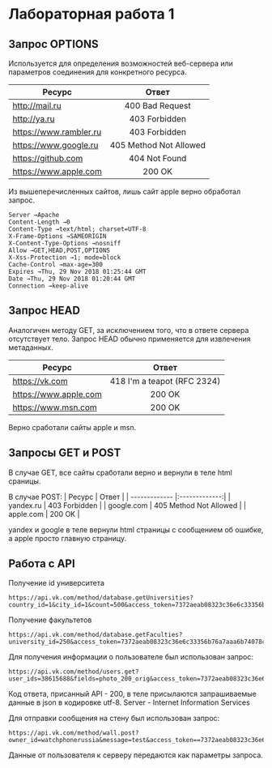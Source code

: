 # Лабораторная работа 1

## Запрос OPTIONS

Используется для определения возможностей веб-сервера или параметров соединения для конкретного ресурса.


| Ресурс  |     Ответ     |
| ------------- |:-------------:|
| http://mail.ru | 400 Bad Request |
| http://ya.ru | 403 Forbidden |
| https://www.rambler.ru | 403 Forbidden |
| https://www.google.ru | 405 Method Not Allowed |
| https://github.com | 404 Not Found |
| https://www.apple.com | 200 OK |

Из вышеперечисленных сайтов, лишь сайт apple верно обработал запрос.

```
Server →Apache
Content-Length →0
Content-Type →text/html; charset=UTF-8
X-Frame-Options →SAMEORIGIN
X-Content-Type-Options →nosniff
Allow →GET,HEAD,POST,OPTIONS
X-Xss-Protection →1; mode=block
Cache-Control →max-age=300
Expires →Thu, 29 Nov 2018 01:25:44 GMT
Date →Thu, 29 Nov 2018 01:20:44 GMT
Connection →keep-alive

```

## Запрос HEAD
Аналогичен методу GET, за исключением того, что в ответе сервера отсутствует тело. Запрос HEAD обычно применяется для извлечения метаданных.

| Ресурс  |     Ответ     |
| ------------- |:-------------:|
| https://vk.com | 418 I'm a teapot (RFC 2324) |
| https://www.apple.com | 200 OK |
| https://www.msn.com | 200 OK |

Верно сработали сайты apple и msn.

## Запросы GET и POST 
В случае GET, все сайты сработали верно и вернули в теле html сраницы.

В случае POST:
| Ресурс  |     Ответ     |
| ------------- |:-------------:|
| yandex.ru | 403 Forbidden |
| google.com | 405 Method Not Allowed |
| apple.com | 200 OK |

yandex и google в теле вернули html страницы с сообщением об ошибке, а apple просто главную страницу.

## Работа с API


Получение id университета
```
https://api.vk.com/method/database.getUniversities?country_id=1&city_id=1&count=500&access_token=7372aeab08323c36e6c33356b76a7aaa6b74078c8be463807149c1b5c7d10a7671245a6d0ddc7a16fe4f6&v=5.92
```

Получение факультетов
```
https://api.vk.com/method/database.getFaculties?university_id=250&access_token=7372aeab08323c36e6c33356b76a7aaa6b74078c8be463807149c1b5c7d10a7671245a6d0ddc7a16fe4f6&v=5.92
```

Для получения информации о пользователе был использован запрос:
```
https://api.vk.com/method/users.get?user_ids=38615688&fields=photo_200_orig&access_token=7372aeab08323c36e6c33356b76a7aaa6b74078c8be463807149c1b5c7d10a7671245a6d0ddc7a16fe4f6&v=5.92
```

Код ответа, присанный API - 200, в теле присылаются запрашиваемые данные в json в кодировке utf-8.
Server - Internet Information Services

Для отправки сообщения на стену был использован запрос:

```
https://api.vk.com/method/wall.post?owner_id=watchphonerussia&message=test&access_token==7372aeab08323c36e6c33356b76a7aaa6b74078c8be463807149c1b5c7d10a7671245a6d0ddc7a16fe4f6&v=5.92
```
Данные от пользователя к серверу передаются как параметры запроса.
